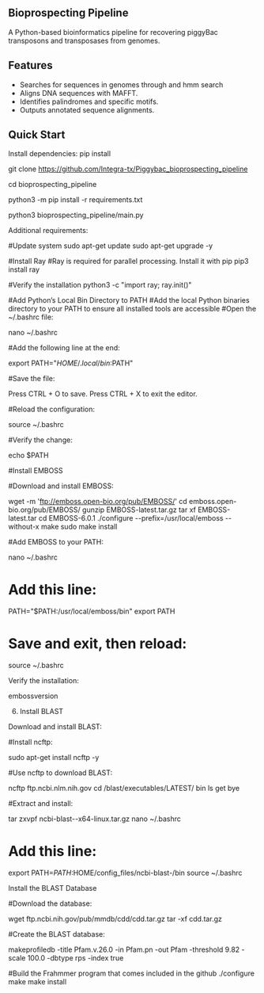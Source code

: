## Bioprospecting Pipeline
A Python-based bioinformatics pipeline for recovering piggyBac transposons and transposases from genomes.

## Features
- Searches for sequences in genomes through and hmm search
- Aligns DNA sequences with MAFFT.
- Identifies palindromes and specific motifs.
- Outputs annotated sequence alignments.

## Quick Start
Install dependencies:
pip install

git clone https://github.com/Integra-tx/Piggybac_bioprospecting_pipeline

cd bioprospecting_pipeline

python3 -m pip install -r requirements.txt

python3 bioprospecting_pipeline/main.py

Additional requirements:

#Update system
sudo apt-get update
sudo apt-get upgrade -y

#Install Ray
#Ray is required for parallel processing. Install it with pip
pip3 install ray

#Verify the installation
python3 -c "import ray; ray.init()"

#Add Python’s Local Bin Directory to PATH
#Add the local Python binaries directory to your PATH to ensure all installed tools are accessible
#Open the ~/.bashrc file:

nano ~/.bashrc

#Add the following line at the end:

export PATH="$HOME/.local/bin:$PATH"

#Save the file:

Press CTRL + O to save.
Press CTRL + X to exit the editor.

#Reload the configuration:

source ~/.bashrc

#Verify the change:

echo $PATH

#Install EMBOSS

#Download and install EMBOSS:

wget -m 'ftp://emboss.open-bio.org/pub/EMBOSS/'
cd emboss.open-bio.org/pub/EMBOSS/
gunzip EMBOSS-latest.tar.gz
tar xf EMBOSS-latest.tar
cd EMBOSS-6.0.1
./configure --prefix=/usr/local/emboss --without-x
make
sudo make install

#Add EMBOSS to your PATH:

nano ~/.bashrc
# Add this line:
PATH="$PATH:/usr/local/emboss/bin"
export PATH
# Save and exit, then reload:
source ~/.bashrc

Verify the installation:

embossversion

6. Install BLAST

Download and install BLAST:

#Install ncftp:

sudo apt-get install ncftp -y

#Use ncftp to download BLAST:

ncftp ftp.ncbi.nlm.nih.gov
cd /blast/executables/LATEST/
bin
ls
get <latest BLAST tar.gz for Linux>
bye

#Extract and install:

tar zxvpf ncbi-blast-<version>-x64-linux.tar.gz
nano ~/.bashrc
# Add this line:
export PATH=$PATH:$HOME/config_files/ncbi-blast-<version>/bin
source ~/.bashrc

Install the BLAST Database

#Download the database:

wget ftp.ncbi.nih.gov/pub/mmdb/cdd/cdd.tar.gz
tar -xf cdd.tar.gz

#Create the BLAST database:

makeprofiledb -title Pfam.v.26.0 -in Pfam.pn -out Pfam -threshold 9.82 -scale 100.0 -dbtype rps -index true

#Build the Frahmmer program that comes included in the github
./configure
make
make install  


